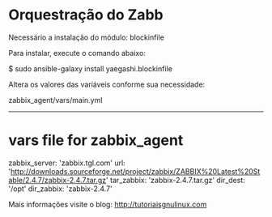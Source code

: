 # Orquestração do Zabb

Necessário a instalação do módulo: blockinfile

Para instalar, execute o comando abaixo:

$ sudo ansible-galaxy install yaegashi.blockinfile

Altera os valores das variáveis conforme sua necessidade:

zabbix_agent/vars/main.yml

---
# vars file for zabbix_agent
zabbix_server: 'zabbix.tgl.com'
url: 'http://downloads.sourceforge.net/project/zabbix/ZABBIX%20Latest%20Stable/2.4.7/zabbix-2.4.7.tar.gz'
tar_zabbix: 'zabbix-2.4.7.tar.gz'
dir_dest: '/opt'
dir_zabbix: 'zabbix-2.4.7'

Mais informações visite o blog:
http://tutoriaisgnulinux.com

